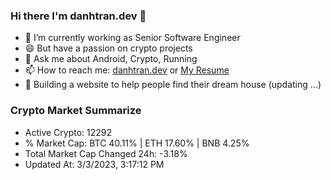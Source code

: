 ### Hi there I'm danhtran.dev 👋

- 🔭 I’m currently working as Senior Software Engineer
- 😄 But have a passion on crypto projects
- 💬 Ask me about Android, Crypto, Running 
- 📫 How to reach me: <a href="https://danhtran.dev" target="_blank">danhtran.dev</a> or <a href="Dan-Resume.pdf" target="_blank">My Resume</a>
- 🌱 Building a website to help people find their dream house (updating ...)

### Crypto Market Summarize
- Active Crypto: 12292
- % Market Cap: BTC 40.11% | ETH 17.60% | BNB 4.25%
- Total Market Cap Changed 24h: -3.18%
- Updated At: 3/3/2023, 3:17:12 PM
